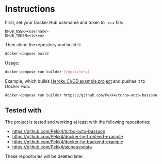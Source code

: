 # Instructions

First, set your Docker Hub username and token to `.env` file:

```
DHUB_USER=<username>
DHUB_TOKEN=<token>
```

Then clone the repository and build it:

```bash
docker-compose build
```

Usage:

```bash
docker-compose run builder [repository]
```

Example, which builds [Heroku CI/CD example project](https://github.com/Pekk4/turbo-octo-bassoon) and pushes it to Docker Hub:

```bash
docker-compose run builder https://github.com/Pekk4/turbo-octo-bassoon.git
```

## Tested with

The project is tested and working at least with the following repositories:

 - https://github.com/Pekk4/turbo-octo-bassoon
 - https://github.com/Pekk4/docker-hy-frontend-example
 - https://github.com/Pekk4/docker-hy-backend-example
 - https://github.com/Pekk4/ajoneuvodata

These repositories will be deleted later.
